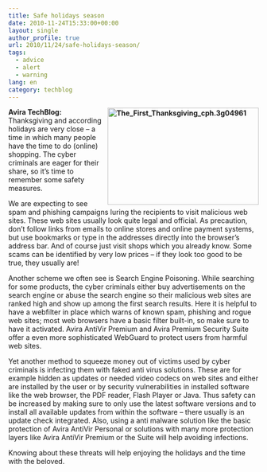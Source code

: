 ```yaml
---
title: Safe holidays season
date: 2010-11-24T15:33:00+00:00
layout: single
author_profile: true
url: 2010/11/24/safe-holidays-season/
tags:
  - advice
  - alert
  - warning
lang: en
category: techblog
---
```

**[<img title="The_First_Thanksgiving_cph.3g04961" border="0" alt="The_First_Thanksgiving_cph.3g04961" align="right" src="http://lh5.ggpht.com/_vaUVXcmC3OI/TO0pMoLdIoI/AAAAAAAADMk/MRW_Yz7P1b8/The_First_Thanksgiving_cph.3g04961_thumb.jpg?imgmax=800" width="304" height="195" />](http://lh4.ggpht.com/_vaUVXcmC3OI/TO0pLLyGmTI/AAAAAAAADMg/SsFeXba6N20/s1600-h/The_First_Thanksgiving_cph.3g04961%5B2%5D.jpg)Avira TechBlog:** Thanksgiving and according holidays are very close – a time in which many people have the time to do (online) shopping. The cyber criminals are eager for their share, so it’s time to remember some safety measures.

We are expecting to see spam and phishing campaigns luring the recipients to visit malicious web sites. These web sites usually look quite legal and official. As precaution, don’t follow links from emails to online stores and online payment systems, but use bookmarks or type in the addresses directly into the browser’s address bar. And of course just visit shops which you already know. Some scams can be identified by very low prices – if they look too good to be true, they usually are!

Another scheme we often see is Search Engine Poisoning. While searching for some products, the cyber criminals either buy advertisements on the search engine or abuse the search engine so their malicious web sites are ranked high and show up among the first search results. Here it is helpful to have a webfilter in place which warns of known spam, phishing and rogue web sites; most web browsers have a basic filter built-in, so make sure to have it activated. Avira AntiVir Premium and Avira Premium Security Suite offer a even more sophisticated WebGuard to protect users from harmful web sites.

Yet another method to squeeze money out of victims used by cyber criminals is infecting them with faked anti virus solutions. These are for example hidden as updates or needed video codecs on web sites and either are installed by the user or by security vulnerabilities in installed software like the web browser, the PDF reader, Flash Player or Java. Thus safety can be increased by making sure to only use the latest software versions and to install all available updates from within the software – there usually is an update check integrated. Also, using a anti malware solution like the basic protection of Avira AntiVir Personal or solutions with many more protection layers like Avira AntiVir Premium or the Suite will help avoiding infections.

Knowing about these threats will help enjoying the holidays and the time with the beloved.